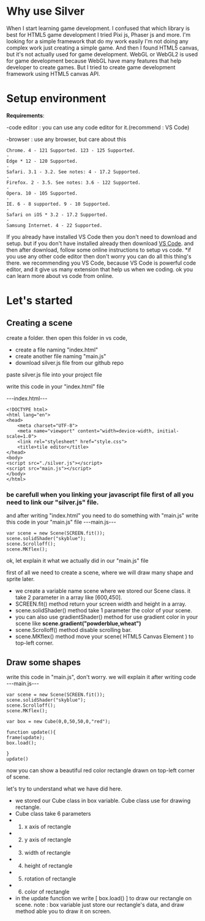 # Why use Silver

When I start learning game development. I confused that which library is best for HTML5 game development I tried Pixi js, Phaser js and more. I'm looking for a simple framework that do my work easily I'm not doing any complex work just creating a simple game. And then I found HTML5 canvas, but it's not actually used for game development. WebGL or WebGL2 is used for game development because WebGL have many features that help developer to create games. But I tried to create game development framework using HTML5 canvas API.
# Setup environment
**Requirements**:

-code editor : you can use any code editor for it.(recommend : VS Code)

-browser : use any browser, but care about this

```
Chrome. 4 - 121 Supported. 123 - 125 Supported.
-
Edge * 12 - 120 Supported.
-
Safari. 3.1 - 3.2. See notes: 4 - 17.2 Supported.
-
Firefox. 2 - 3.5. See notes: 3.6 - 122 Supported.
-
Opera. 10 - 105 Supported.
-
IE. 6 - 8 supported. 9 - 10 Supported.
-
Safari on iOS * 3.2 - 17.2 Supported.
-
Samsung Internet. 4 - 22 Supported.
```

If you already have installed VS Code then you don't need to download and setup. but if you don't have installed already then download [VS Code](https://code.visualstudio.com/download).
and then after download, follow some online instructions to setup vs code.
*if you use any other code editor then don't worry you can do all this thing's there.
we recommending you VS Code, because VS Code is powerful code editor, and it give us many extension that help us when we coding. ok you can learn more about vs code from online.

# Let's started

## Creating a scene
create a folder. then open this folder in vs code,
- create a file naming "index.html"
- create another file naming "main.js"
- download silver.js file from our github repo

paste silver.js file into your project file

write this code in your "index.html" file

---index.html---
```
<!DOCTYPE html>
<html lang="en">
<head>
    <meta charset="UTF-8">
    <meta name="viewport" content="width=device-width, initial-scale=1.0">
    <link rel="stylesheet" href="style.css">
    <title>tile editor</title>
</head>
<body>
<script src="./silver.js"></script>
<script src="main.js"></script>
</body>
</html>

```
### be carefull when you linking your javascript file first of all you need to link our "silver.js" file.
and after writing "index.html" you need to do something with "main.js"
write this code in your "main.js" file
---main.js---
```
var scene = new Scene(SCREEN.fit());
scene.solidShader("skyblue");
scene.Scrolloff();
scene.MKflex();

```
ok, let explain it
what we actually did in our "main.js" file

first of all we need to create a scene, where we will draw many shape and sprite later.
- we create a variable name scene where we stored our Scene class. it take 2 parameter in a array like [600,450].
- SCREEN.fit() method return your screen width and height in a array.
- scene.solidShader() method take 1 parameter the color of your scene.
- you can also use gradientShader() method for use gradient color in your scene like **scene.gradient("powderblue,wheat")**
- scene.Scrolloff() method disable scrolling bar.
- scene.MKflex() method move your scene( HTML5 Canvas Element ) to top-left corner.
 
## Draw some shapes

write this code in "main.js", don't worry. we will explain it after writing code
---main.js---
```
var scene = new Scene(SCREEN.fit());
scene.solidShader("skyblue");
scene.Scrolloff();
scene.MKflex();

var box = new Cube(0,0,50,50,0,"red");

function update(){
frame(update);
box.load();

}
update()

```
now you can show a beautiful red color rectangle drawn on top-left corner of scene.

let's try to understand what we have did here.

- we stored our Cube class in box variable. Cube class use for drawing rectangle.
- Cube class take 6 parameters
- 1. x axis of rectangle
- 2. y axis of rectangle
- 3. width of rectangle
- 4. height of rectangle
- 5. rotation of rectangle
- 6. color of rectangle
- in the update function we write [ box.load() ] to draw our rectangle on scene.
note : box variable just store our rectangle's data, and draw method able you to draw it on screen.